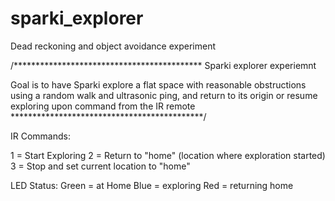 # sparki_explorer
Dead reckoning and object avoidance experiment

/*******************************************
 Sparki explorer experiemnt
 
 Goal is to have Sparki explore a flat space
 with reasonable obstructions using a random
 walk and ultrasonic ping, and return to its
 origin or resume exploring upon command 
 from the IR remote
********************************************/

IR Commands:

1 = Start Exploring
2 = Return to "home" (location where exploration started)
3 = Stop and set current location to "home"

LED Status:
Green = at Home
Blue  = exploring
Red   = returning home
